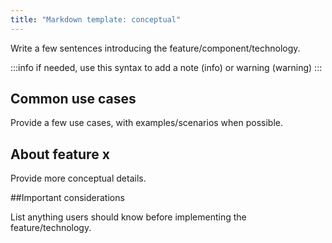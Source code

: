 ```yaml
---
title: "Markdown template: conceptual"
---
```


Write a few sentences introducing the feature/component/technology.

:::info
if needed, use this syntax to add a note (info) or warning (warning)
:::

## Common use cases

Provide a few use cases, with examples/scenarios when possible.

## About feature x

Provide more conceptual details.

##Important considerations

List anything users should know before implementing the feature/technology.
